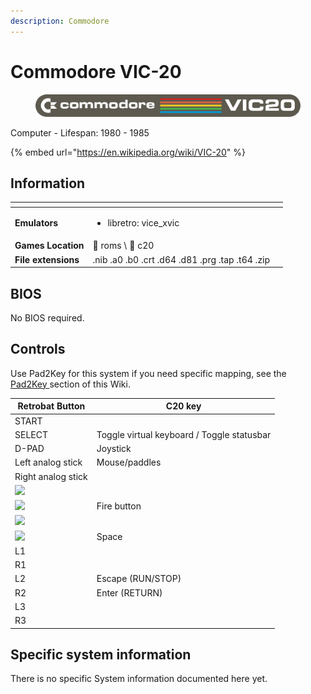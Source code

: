 ```yaml
---
description: Commodore
---
```


# Commodore VIC-20

<figure><img src="https://raw.githubusercontent.com/fabricecaruso/es-theme-carbon/52ff37c9e265587d006945a2ba695b5a962b3a3d/art/logos/c20.svg" alt=""><figcaption></figcaption></figure>

Computer - Lifespan: 1980 - 1985

{% embed url="https://en.wikipedia.org/wiki/VIC-20" %}

## Information

<table data-header-hidden><thead><tr><th></th><th></th><th data-hidden></th></tr></thead><tbody><tr><td><strong>Emulators</strong></td><td><ul><li>libretro: vice_xvic</li></ul></td><td></td></tr><tr><td><strong>Games Location</strong></td><td><span data-gb-custom-inline data-tag="emoji" data-code="1f4c1">📁</span> roms \ <span data-gb-custom-inline data-tag="emoji" data-code="1f4c2">📂</span> c20</td><td></td></tr><tr><td><strong>File extensions</strong></td><td>.nib .a0 .b0 .crt .d64 .d81 .prg .tap .t64 .zip</td><td></td></tr></tbody></table>

## BIOS

No BIOS required.

## Controls

Use Pad2Key for this system if you need specific mapping, see the [Pad2Key ](../../../../controllers/pad2key.md)section of this Wiki.

| Retrobat Button                                          | C20 key                                    |
| -------------------------------------------------------- | ------------------------------------------ |
| START                                                    |                                            |
| SELECT                                                   | Toggle virtual keyboard / Toggle statusbar |
| D-PAD                                                    | Joystick                                   |
| Left analog stick                                        | Mouse/paddles                              |
| Right analog stick                                       |                                            |
| ![](<../../../../.gitbook/assets/image (2) (1) (1).png>) |                                            |
| ![](<../../../../.gitbook/assets/image (1) (2) (1).png>) | Fire button                                |
| ![](<../../../../.gitbook/assets/image (4) (1).png>)     |                                            |
| ![](<../../../../.gitbook/assets/image (3) (1) (2).png>) | Space                                      |
| L1                                                       |                                            |
| R1                                                       |                                            |
| L2                                                       | Escape (RUN/STOP)                          |
| R2                                                       | Enter (RETURN)                             |
| L3                                                       |                                            |
| R3                                                       |                                            |

## Specific system information

There is no specific System information documented here yet.
